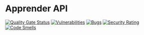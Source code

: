 # Apprender API

[![Quality Gate Status](https://sonarcloud.io/api/project_badges/measure?project=darthC0de_ApprenderBackend&metric=alert_status)](https://sonarcloud.io/summary/new_code?id=darthC0de_ApprenderBackend)
[![Vulnerabilities](https://sonarcloud.io/api/project_badges/measure?project=darthC0de_ApprenderBackend&metric=vulnerabilities)](https://sonarcloud.io/summary/new_code?id=darthC0de_ApprenderBackend)
[![Bugs](https://sonarcloud.io/api/project_badges/measure?project=darthC0de_ApprenderBackend&metric=bugs)](https://sonarcloud.io/summary/new_code?id=darthC0de_ApprenderBackend)
[![Security Rating](https://sonarcloud.io/api/project_badges/measure?project=darthC0de_ApprenderBackend&metric=security_rating)](https://sonarcloud.io/summary/new_code?id=darthC0de_ApprenderBackend)
[![Code Smells](https://sonarcloud.io/api/project_badges/measure?project=darthC0de_ApprenderBackend&metric=code_smells)](https://sonarcloud.io/summary/new_code?id=darthC0de_ApprenderBackend)
